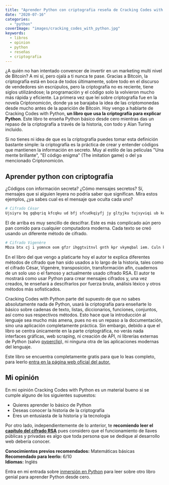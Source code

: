 ```yaml
---
title: "Aprender Python con criptografia reseña de Cracking Codes with Python"
date: "2020-07-16"
categories: 
  - "python"
coverImage: "images/cracking_codes_with_python.jpg"
keywords:
  - libros
  - opinion
  - python
  - reseñas
  - criptografia
---
```


¿A quién no han intentado convencer de invertir en un marketing multi nivel de Bitcoin? A mi sí, pero ojalá a ti nunca te pase. Gracias a Bitcoin, la criptografía está en boca de todos últimamente, sobre todo en el discurso de vendedores sin escrúpulos, pero la criptografía no es reciente, tiene siglos utilizándose; la programación y el código solo la volvieron mucho más rápida y eficiente. La primera vez que leí sobre criptografía fue en la novela Criptonomicón, donde ya se barajaba la idea de las criptomonedas desde mucho antes de la aparición de Bitcoin. Hoy vengo a hablarte de Cracking Codes with Python, **un libro que usa la criptografía para explicar Python**. Este libro te enseña Python básico desde cero mientras das un repaso de la criptografía a través de la historia, con todo y Alan Turing incluido.

Si no tienes ni idea de que es la criptografía puedes tomar esta definición bastante simple: la criptografía es la práctica de crear y entender códigos que mantienen la información en secreto. Muy al estilo de las películas "Una mente brillante", "El código enigma" (The imitation game) o del ya mencionado Criptonomicón.

## Aprender python con criptografía

¿Códigos con información secreta? ¿Cómo mensajes secretos? Sí, mensajes que si alguien leyera no podría saber que significan. Mira estos ejemplos, ¿ya sabes cual es el mensaje que oculta cada uno?

```python
# Cifrado César
Ujsiyru bq gqbqriq kfcqku ud bfj sfcudkqiyfj jy gltyjku tujsyviqi ub kuñkf
```

El de arriba es muy sencillo de descifrar. Este es más complicado aún pero pan comido para cualquier computadora moderna. Cada texto se creó usando un diferente método de cifrado.

```python
# Cifrado Vigenère
Mbza btx cj i yomncm oom gfzr ihggtvitnvl gnth kpr vkymqbal iem. Culn kpr qxs zv gnx wfuzkgnj.
```

En el libro del que vengo a platicarte hoy el autor te explica diferentes métodos de cifrado que han sido usados a lo largo de la historia, tales como el cifrado César, Vigenère, transposición, transformación afín, cuadernos de un solo uso o el famoso y actualmente usado cifrado RSA. El autor te mostrará como usar Python para crear mensajes cifrados y, una vez creados, te enseñará a descifrarlos por fuerza bruta, análisis léxico y otros métodos más sofisticados.

Cracking Codes with Python parte del supuesto de que no sabes absolutamente nada de Python, usará la criptografía para enseñarte lo básico sobre cadenas de texto, listas, diccionarios, funciones, conjuntos, así como sus respectivos métodos. Esto hace que la introducción al lenguaje sea mucho más amena, pues no es un repaso a la documentación, sino una aplicación completamente práctica. Sin embargo, debido a que el libro se centra únicamente en la parte criptográfica, no verás nada interfaces gráficas, web scraping, ni creación de API, ni librerías externas de Python (salvo [pyperclip](https://pypi.org/project/pyperclip/)), ni ninguna otra de las aplicaciones modernas del lenguaje.

Este libro se encuentra completamente gratis para que lo leas completo, para leerlo [entra en la página web oficial del autor.](http://inventwithpython.com/cracking/)

## Mi opinión

En mi opinión Cracking Codes with Python es un material bueno si se cumple alguno de los siguientes supuestos:

- Quieres aprender lo básico de Python
- Deseas conocer la historia de la criptografía
- Eres un entusiasta de la historia y la tecnología

Por otro lado, independientemente de lo anterior, te **recomiendo leer el [capítulo del cifrado RSA](http://inventwithpython.com/cracking/chapter23.html)** pues considero que el funcionamiento de llaves públicas y privadas es algo que toda persona que se dedique al desarrollo web debería conocer.

**Conocimientos previos recomendados:** Matemáticas básicas  
**Recomendado para leerlo:** 6/10  
**Idiomas:** Inglés

Entra en mi entrada sobre [inmersión en Python](https://coffeebytes.dev/aprende-python-desde-cero-con-este-libro-gratuito/) para leer sobre otro libro genial para aprender Python desde cero.
